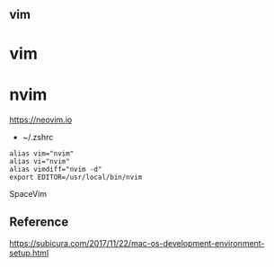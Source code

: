vim
--------

# vim

# nvim
https://neovim.io


* ~/.zshrc
```
alias vim="nvim"
alias vi="nvim"
alias vimdiff="nvim -d"
export EDITOR=/usr/local/bin/nvim
```


SpaceVim


## Reference
https://subicura.com/2017/11/22/mac-os-development-environment-setup.html
